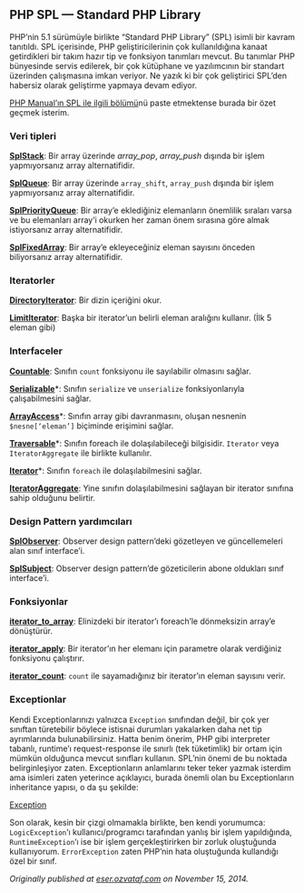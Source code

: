 ## PHP SPL — Standard PHP Library

PHP’nin 5.1 sürümüyle birlikte “Standard PHP Library” (SPL) isimli bir kavram tanıtıldı. SPL içerisinde, PHP geliştiricilerinin çok kullanıldığına kanaat getirdikleri bir takım hazır tip ve fonksiyon tanımları mevcut. Bu tanımlar PHP bünyesinde servis edilerek, bir çok kütüphane ve yazılımcının bir standart üzerinden çalışmasına imkan veriyor. Ne yazık ki bir çok geliştirici SPL’den habersiz olarak geliştirme yapmaya devam ediyor.

[PHP Manual’ın SPL ile ilgili bölümü](http://tr.php.net/spl)nü paste etmektense burada bir özet geçmek isterim.

### Veri tipleri

[**SplStack**](http://tr.php.net/manual/en/class.splstack.php): Bir array üzerinde *array\_pop*, *array\_push* dışında bir işlem yapmıyorsanız array alternatifidir.

[**SplQueue**](http://tr.php.net/manual/en/class.splqueue.php): Bir array üzerinde `array_shift`, `array_push` dışında bir işlem yapmıyorsanız array alternatifidir.

[**SplPriorityQueue**](http://tr.php.net/manual/en/class.splpriorityqueue.php): Bir array’e eklediğiniz elemanların önemlilik sıraları varsa ve bu elemanları array’i okurken her zaman önem sırasına göre almak istiyorsanız array alternatifidir.

[**SplFixedArray**](http://tr.php.net/manual/en/class.splfixedarray.php): Bir array’e ekleyeceğiniz eleman sayısını önceden biliyorsanız array alternatifidir.

### Iteratorler

[**DirectoryIterator**](http://tr.php.net/manual/en/class.directoryiterator.php): Bir dizin içeriğini okur.

[**LimitIterator**](http://tr.php.net/manual/en/class.limititerator.php): Başka bir iterator’un belirli eleman aralığını kullanır. (İlk 5 eleman gibi)

### Interfaceler

[**Countable**](http://tr.php.net/manual/en/class.countable.php): Sınıfın `count` fonksiyonu ile sayılabilir olmasını sağlar.

[**Serializable**](http://tr.php.net/manual/en/class.serializable.php)\*: Sınıfın `serialize` ve `unserialize` fonksiyonlarıyla çalışabilmesini sağlar.

[**ArrayAccess**](http://tr.php.net/manual/en/class.arrayaccess.php)\*: Sınıfın array gibi davranmasını, oluşan nesnenin `$nesne[‘eleman’]` biçiminde erişimini sağlar.

[**Traversable**](http://tr.php.net/manual/en/class.traversable.php)\*: Sınıfın foreach ile dolaşılabileceği bilgisidir. `Iterator` veya `IteratorAggregate` ile birlikte kullanılır.

[**Iterator**](http://tr.php.net/manual/en/class.iterator.php)\*: Sınıfın `foreach` ile dolaşılabilmesini sağlar.

[**IteratorAggregate**](http://tr.php.net/manual/en/class.iteratoraggregate.php): Yine sınıfın dolaşılabilmesini sağlayan bir iterator sınıfına sahip olduğunu belirtir.

### Design Pattern yardımcıları

[**SplObserver**](http://tr.php.net/manual/en/class.splobserver.php): Observer design pattern’deki gözetleyen ve güncellemeleri alan sınıf interface’i.

[**SplSubject**](http://tr.php.net/manual/en/class.splsubject.php): Observer design pattern’de gözeticilerin abone oldukları sınıf interface’i.

### Fonksiyonlar

[**iterator\_to\_array**](http://tr.php.net/manual/en/function.iterator-to-array.php): Elinizdeki bir iterator’ı foreach’le dönmeksizin array’e dönüştürür.

[**iterator\_apply**](http://tr.php.net/manual/en/function.iterator-apply.php): Bir iterator’ın her elemanı için parametre olarak verdiğiniz fonksiyonu çalıştırır.

[**iterator\_count**](http://tr.php.net/manual/en/function.iterator-count.php): `count` ile sayamadığınız bir iterator’ın eleman sayısını verir.

### Exceptionlar

Kendi Exceptionlarınızı yalnızca `Exception` sınıfından değil, bir çok yer sınıftan türetebilir böylece istisnai durumları yakalarken daha net tip ayrımlarında bulunabilirsiniz. Hatta benim önerim, PHP gibi interpreter tabanlı, runtime’ı request-response ile sınırlı (tek tüketimlik) bir ortam için mümkün olduğunca mevcut sınıfları kullanın. SPL’nin önemi de bu noktada belirginleşiyor zaten. Exceptionların anlamlarını teker teker yazmak isterdim ama isimleri zaten yeterince açıklayıcı, burada önemli olan bu Exceptionların inheritance yapısı, o da şu şekilde:

[Exception](http://tr.php.net/manual/en/class.exception.php)

Son olarak, kesin bir çizgi olmamakla birlikte, ben kendi yorumumca: `LogicException`‘ı kullanıcı/programcı tarafından yanlış bir işlem yapıldığında, `RuntimeException`‘ı ise bir işlem gerçekleştirirken bir zorluk oluştuğunda kullanıyorum. `ErrorException` zaten PHP’nin hata oluştuğunda kullandığı özel bir sınıf.

*Originally published at* [*eser.ozvataf.com*](http://eser.ozvataf.com/php-spl-standard-php-library/) *on November 15, 2014.*